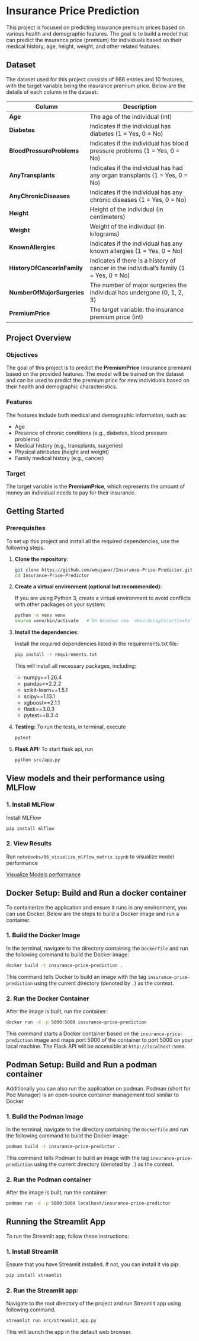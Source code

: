 # Insurance Price Prediction

This project is focused on predicting insurance premium prices based on various health and demographic features. The goal is to build a model that can predict the insurance price (premium) for individuals based on their medical history, age, height, weight, and other related features.

## Dataset

The dataset used for this project consists of 986 entries and 10 features, with the target variable being the insurance premium price. Below are the details of each column in the dataset:

| Column                     | Description                                              |
|----------------------------|----------------------------------------------------------|
| **Age**                     | The age of the individual (int)                          |
| **Diabetes**                | Indicates if the individual has diabetes (1 = Yes, 0 = No) |
| **BloodPressureProblems**   | Indicates if the individual has blood pressure problems (1 = Yes, 0 = No) |
| **AnyTransplants**          | Indicates if the individual has had any organ transplants (1 = Yes, 0 = No) |
| **AnyChronicDiseases**      | Indicates if the individual has any chronic diseases (1 = Yes, 0 = No) |
| **Height**                  | Height of the individual (in centimeters)                |
| **Weight**                  | Weight of the individual (in kilograms)                  |
| **KnownAllergies**          | Indicates if the individual has any known allergies (1 = Yes, 0 = No) |
| **HistoryOfCancerInFamily** | Indicates if there is a history of cancer in the individual’s family (1 = Yes, 0 = No) |
| **NumberOfMajorSurgeries**  | The number of major surgeries the individual has undergone (0, 1, 2, 3) |
| **PremiumPrice**            | The target variable: the insurance premium price (int)   |

## Project Overview

### Objectives
The goal of this project is to predict the **PremiumPrice** (insurance premium) based on the provided features. The model will be trained on the dataset and can be used to predict the premium price for new individuals based on their health and demographic characteristics.

### Features
The features include both medical and demographic information, such as:

- Age
- Presence of chronic conditions (e.g., diabetes, blood pressure problems)
- Medical history (e.g., transplants, surgeries)
- Physical attributes (height and weight)
- Family medical history (e.g., cancer)

### Target
The target variable is the **PremiumPrice**, which represents the amount of money an individual needs to pay for their insurance.

## Getting Started

### Prerequisites
To set up this project and install all the required dependencies, use the following steps.

1. **Clone the repository**:

   ```bash
   git clone https://github.com/wmujawar/Insurance-Price-Predictor.git
   cd Insurance-Price-Predictor
   ```

2. **Create a virtual environment (optional but recommended):**

   If you are using Python 3, create a virtual environment to avoid conflicts with other packages on your system:

   ```bash
   python -m venv venv
   source venv/bin/activate   # On Windows use `venv\Scripts\activate`

   ```

3. **Install the dependencies:**

   Install the required dependencies listed in the requirements.txt file:

   ```bash
   pip install -r requirements.txt
   ```

   This will install all necessary packages, including:

    - numpy==1.26.4
    - pandas==2.2.2
    - scikit-learn==1.5.1
    - scipy==1.13.1
    - xgboost==2.1.1
    - flask==3.0.3
    - pytest==8.3.4
    
4. **Testing:**
   To run the tests, in terminal, execute
   
   ```bash
   pytest
   ```

5. **Flask API:**
   To start flask api, run

   ```bash
   python src/app.py
   ```

## View models and their performance using MLFlow

### 1. Install MLFlow
Install MLFlow

```bash
pip install mlflow
```

### 2. View Results
Run `notebooks/06_visualize_mlflow_matrix.ipynb` to visualize model performance

[Visualize Models performance](notebooks/06_visualize_mlflow_matrix.ipynb)


## Docker Setup: Build and Run a docker container
To containerize the application and ensure it runs in any environment, you can use Docker. Below are the steps to build a Docker image and run a container.

### 1. **Build the Docker Image**

In the terminal, navigate to the directory containing the `Dockerfile` and run the following command to build the Docker image:

```bash
docker build -t insurance-price-prediction .
```

This command tells Docker to build an image with the tag `insurance-price-prediction` using the current directory (denoted by `.`) as the context.

### 2. **Run the Docker Container**

After the image is built, run the container:

```bash
docker run -d -p 5000:5000 insurance-price-prediction
```

This command starts a Docker container based on the `insurance-price-prediction` image and maps port 5000 of the container to port 5000 on your local machine. The Flask API will be accessible at `http://localhost:5000`.


## Podman Setup: Build and Run a podman container
Additionally you can also run the application on podman. Podman (short for Pod Manager) is an open-source container management tool similar to Docker

### 1. **Build the Podman Image**
In the terminal, navigate to the directory containing the `Dockerfile` and run the following command to build the Docker image:

```bash
podman build -t insurance-price-predictor .
```

This command tells Podman to build an image with the tag `insurance-price-prediction` using the current directory (denoted by `.`) as the context.

### 2. **Run the Podman container**

After the image is built, run the container:

```bash
podman run -d -p 5000:5000 localhost/insurance-price-predictor
```


## Running the Streamlit App

To run the Streamlit app, follow these instructions:

### 1. **Install Streamlit**
Ensure that you have Streamlit installed. If not, you can install it via pip:

```bash
pip install streamlit
```

### 2. **Run the Streamlit app:**
Navigate to the root directory of the project and run Streamlit app using following command.

```bash
streamlit run src/streamlit_app.py
```

This will launch the app in the default web browser.

